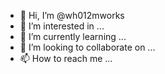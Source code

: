 - 👋 Hi, I’m @wh012mworks
- 👀 I’m interested in ...
- 🌱 I’m currently learning ...
- 💞️ I’m looking to collaborate on ...
- 📫 How to reach me ...

<!---
wh012mworks/wh012mworks is a ✨ special ✨ repository because its `README.md` (this file) appears on your GitHub profile.
You can click the Preview link to take a look at your changes.
--->
